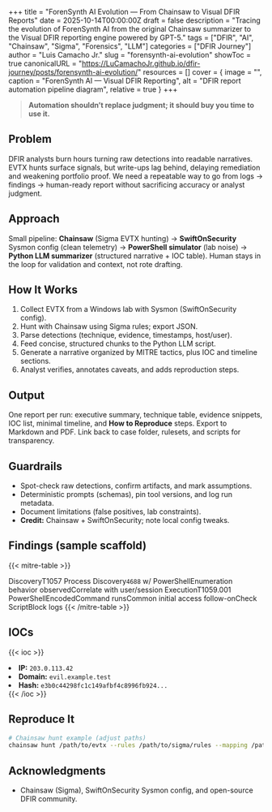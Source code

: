 +++
title = "ForenSynth AI Evolution — From Chainsaw to Visual DFIR Reports"
date = 2025-10-14T00:00:00Z
draft = false
description = "Tracing the evolution of ForenSynth AI from the original Chainsaw summarizer to the Visual DFIR reporting engine powered by GPT-5."
tags = ["DFIR", "AI", "Chainsaw", "Sigma", "Forensics", "LLM"]
categories = ["DFIR Journey"]
author = "Luis Camacho Jr."
slug = "forensynth-ai-evolution"
showToc = true
canonicalURL = "https://LuCamachoJr.github.io/dfir-journey/posts/forensynth-ai-evolution/"
resources = []
cover = { image = "", caption = "ForenSynth AI — Visual DFIR Reporting", alt = "DFIR report automation pipeline diagram", relative = true }
+++

> **Automation shouldn’t replace judgment; it should buy you time to use it.**

## Problem
DFIR analysts burn hours turning raw detections into readable narratives. EVTX hunts surface signals, but write-ups lag behind, delaying remediation and weakening portfolio proof. We need a repeatable way to go from logs → findings → human-ready report without sacrificing accuracy or analyst judgment.

## Approach
Small pipeline: **Chainsaw** (Sigma EVTX hunting) → **SwiftOnSecurity** Sysmon config (clean telemetry) → **PowerShell simulator** (lab noise) → **Python LLM summarizer** (structured narrative + IOC table). Human stays in the loop for validation and context, not rote drafting.

## How It Works
1. Collect EVTX from a Windows lab with Sysmon (SwiftOnSecurity config).  
2. Hunt with Chainsaw using Sigma rules; export JSON.  
3. Parse detections (technique, evidence, timestamps, host/user).  
4. Feed concise, structured chunks to the Python LLM script.  
5. Generate a narrative organized by MITRE tactics, plus IOC and timeline sections.  
6. Analyst verifies, annotates caveats, and adds reproduction steps.

## Output
One report per run: executive summary, technique table, evidence snippets, IOC list, minimal timeline, and **How to Reproduce** steps. Export to Markdown and PDF. Link back to case folder, rulesets, and scripts for transparency.

## Guardrails
- Spot-check raw detections, confirm artifacts, and mark assumptions.  
- Deterministic prompts (schemas), pin tool versions, and log run metadata.  
- Document limitations (false positives, lab constraints).  
- **Credit:** Chainsaw + SwiftOnSecurity; note local config tweaks.

## Findings (sample scaffold)
{{< mitre-table >}}
<tr><td>Discovery</td><td>T1057 Process Discovery</td><td><code>4688</code> w/ PowerShell</td><td>Enumeration behavior observed</td><td>Correlate with user/session</td></tr>
<tr><td>Execution</td><td>T1059.001 PowerShell</td><td>EncodedCommand runs</td><td>Common initial access follow-on</td><td>Check ScriptBlock logs</td></tr>
{{< /mitre-table >}}

## IOCs
{{< ioc >}}
<li><strong>IP:</strong> <code>203.0.113.42</code></li>
<li><strong>Domain:</strong> <code>evil.example.test</code></li>
<li><strong>Hash:</strong> <code>e3b0c44298fc1c149afbf4c8996fb924...</code></li>
{{< /ioc >}}

## Reproduce It
```bash
# Chainsaw hunt example (adjust paths)
chainsaw hunt /path/to/evtx --rules /path/to/sigma/rules --mapping /path/to/sigma-event-logs-all.yml --json out/detections.json
```

## Acknowledgments
- Chainsaw (Sigma), SwiftOnSecurity Sysmon config, and open-source DFIR community.
